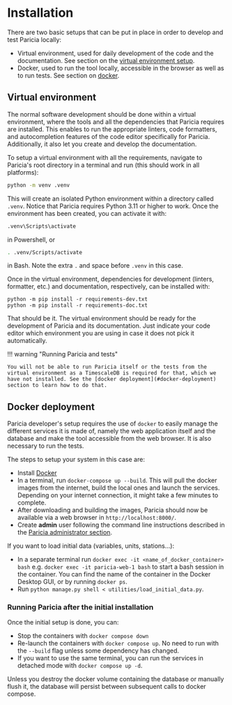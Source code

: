 # Installation

There are two basic setups that can be put in place in order to develop and test Paricia locally:

- Virtual environment, used for daily development of the code and the documentation. See section on the [virtual environment setup](#virtual-environment).
- Docker, used to run the tool locally, accessible in the browser as well as to run tests. See section on [docker](#docker-deployment).

## Virtual environment

The normal software development should be done within a virtual environment, where the tools and all the dependencies that Paricia requires are installed. This enables to run the appropriate linters, code formatters, and autocompletion features of the code editor specifically for Paricia. Additionally, it also let you create and develop the documentation.

To setup a virtual environment with all the requirements, navigate to Paricia's root directory in a terminal and run (this should work in all platforms):

```bash
python -m venv .venv
```

This will create an isolated Python environment within a directory called `.venv`. Notice that Paricia requires Python 3.11 or higher to work. Once the environment has been created, you can activate it with:

```ps
.venv\Scripts\activate
```

in Powershell, or

```bash
. .venv/Scripts/activate
```

in Bash. Note the extra `.` and space before `.venv` in this case.

Once in the virtual environment, dependencies for development (linters, formatter, etc.) and documentation, respectively, can be installed with:

```
python -m pip install -r requirements-dev.txt
python -m pip install -r requirements-doc.txt
```

That should be it. The virtual environment should be ready for the development of Paricia and its documentation. Just indicate your code editor which environment you are using in case it does not pick it automatically.

!!! warning "Running Paricia and tests"

    You will not be able to run Paricia itself or the tests from the virtual environment as a TimescaleDB is required for that, which we have not installed. See the [docker deployment](#docker-deployment) section to learn how to do that.

## Docker deployment

Paricia developer's setup requires the use of `docker` to easily manage the different services it is made of, namely the web application itself and the database and make the tool accessible from the web browser. It is also necessary to run the tests.

The steps to setup your system in this case are:

- Install [Docker](https://www.docker.com/)
- In a terminal, run `docker-compose up --build`. This will pull the docker images from the internet, build the local ones and launch the services. Depending on your internet connection, it might take a few minutes to complete.
- After downloading and building the images, Paricia should now be available via a web browser in `http://localhost:8000/`.
- Create **admin** user following the command line instructions described in the [Paricia administrator section](./admin.md#paricia-administrator).

If you want to load initial data (variables, units, stations...):

- In a separate terminal run `docker exec -it <name_of_docker_container> bash` e.g. `docker exec -it paricia-web-1 bash` to start a bash session in the container. You can find the name of the container in the Docker Desktop GUI, or by running `docker ps`.
- Run `python manage.py shell < utilities/load_initial_data.py`.

### Running Paricia after the initial installation

Once the initial setup is done, you can:

- Stop the containers with `docker compose down`
- Re-launch the containers with `docker compose up`. No need to run with the `--build` flag unless some dependency has changed.
- If you want to use the same terminal, you can run the services in detached mode with `docker compose up -d`.

Unless you destroy the docker volume containing the database or manually flush it, the database will persist between subsequent calls to docker compose.
